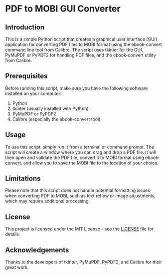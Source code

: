 # PDF to MOBI GUI Converter

## Introduction
This is a simple Python script that creates a graphical user interface (GUI) application for converting PDF files to MOBI format using the ebook-convert command line tool from Calibre. The script uses tkinter for the GUI, PyMuPDF or PyPDF2 for handling PDF files, and the ebook-convert utility from Calibre.

## Prerequisites
Before running this script, make sure you have the following software installed on your computer:

1. Python
2. tkinter (usually installed with Python)
3. PyMuPDF or PyPDF2
4. Calibre (especially the ebook-convert tool)

## Usage
To use this script, simply run it from a terminal or command prompt. The script will create a window where you can drag and drop a PDF file. It will then open and validate the PDF file, convert it to MOBI format using ebook-convert, and allow you to save the MOBI file to the location of your choice.

## Limitations
Please note that this script does not handle potential formatting issues when converting PDF to MOBI, such as text reflow or image adjustments, which may require additional processing.

## License
This project is licensed under the MIT License - see the [LICENSE](LICENSE) file for details.

## Acknowledgements
Thanks to the developers of tkinter, PyMuPDF, PyPDF2, and Calibre for their great work.
